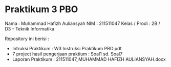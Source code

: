 # Praktikum 3 PBO

Nama : Muhammad Hafizh Auliansyah
NIM : 211511047
Kelas / Prodi : 2B / D3 - Teknik Informatika

Repository ini berisi :
- Intruksi Praktikum : W3 Instruksi Praktikum PBO.pdf
- 7 project hasil pengerjaan praktium : Soal1 sd. Soal7
- Laporan Praktikum : 211511047_MUHAMMAD HAFIZH AULIANSYAH.docx
